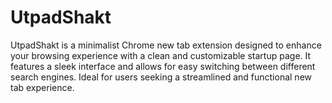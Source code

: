 # UtpadShakt
UtpadShakt is a minimalist Chrome new tab extension designed to enhance your browsing experience with a clean and customizable startup page. It features a sleek interface and allows for easy switching between different search engines. Ideal for users seeking a streamlined and functional new tab experience.
